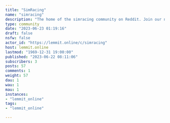 ```yaml
---
title: "SimRacing" 
name: "simracing"
description: "The home of the simracing community on Reddit. Join our new [Discord](https://discord.gg/Ub5XsCgWY3)."
type: community
date: "2023-06-23 01:19:16"
draft: false
nsfw: false
actor_id: "https://lemmit.online/c/simracing"
host: lemmit.online
lastmod: "1969-12-31 19:00:00"
published: "2023-06-22 08:11:06"
subscribers: 3
posts: 57
comments: 1
weight: 57
dau: 1
wau: 1
mau: 1
instances:
- "lemmit_online"
tags: 
- "lemmit_online"

---
```

